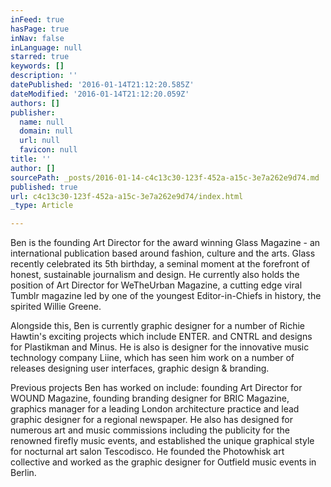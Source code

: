 ```yaml
---
inFeed: true
hasPage: true
inNav: false
inLanguage: null
starred: true
keywords: []
description: ''
datePublished: '2016-01-14T21:12:20.585Z'
dateModified: '2016-01-14T21:12:20.059Z'
authors: []
publisher:
  name: null
  domain: null
  url: null
  favicon: null
title: ''
author: []
sourcePath: _posts/2016-01-14-c4c13c30-123f-452a-a15c-3e7a262e9d74.md
published: true
url: c4c13c30-123f-452a-a15c-3e7a262e9d74/index.html
_type: Article

---
```

Ben is the founding Art Director for the award winning Glass Magazine - an international publication based around fashion, culture and the arts. Glass recently celebrated its 5th birthday, a seminal moment at the forefront of honest, sustainable journalism and design. He currently also holds the position of Art Director for WeTheUrban Magazine, a cutting edge viral Tumblr magazine led by one of the youngest Editor-in-Chiefs in history, the spirited Willie Greene.

Alongside this, Ben is currently graphic designer for a number of Richie Hawtin's exciting projects which include ENTER. and CNTRL and designs for Plastikman and Minus. He is also is designer for the innovative music technology company Liine, which has seen him work on a number of releases designing user interfaces, graphic design & branding.

Previous projects Ben has worked on include: founding Art Director for WOUND Magazine, founding branding designer for BRIC Magazine, graphics manager for a leading London architecture practice and lead graphic designer for a regional newspaper. He also has designed for numerous art and music commissions including the publicity for the renowned firefly music events, and established the unique graphical style for nocturnal art salon Tescodisco. He founded the Photowhisk art collective and worked as the graphic designer for Outfield music events in Berlin.